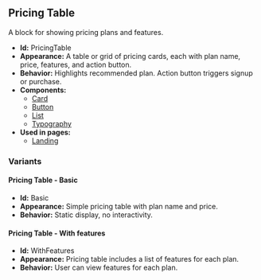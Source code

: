 ## Pricing Table
A block for showing pricing plans and features.
- **Id:** PricingTable
- **Appearance:** A table or grid of pricing cards, each with plan name, price, features, and action button.
- **Behavior:** Highlights recommended plan. Action button triggers signup or purchase.
- **Components:**
  - [Card](../components/Card.md)
  - [Button](../components/Button.md)
  - [List](../components/List.md)
  - [Typography](../components/Typography.md)
- **Used in pages:**
  - [Landing](../pages/Landing.md)
### Variants
#### Pricing Table - **Basic**
- **Id:** Basic
- **Appearance:** Simple pricing table with plan name and price.
- **Behavior:** Static display, no interactivity.
#### Pricing Table - **With features**
- **Id:** WithFeatures
- **Appearance:** Pricing table includes a list of features for each plan.
- **Behavior:** User can view features for each plan.
